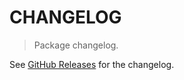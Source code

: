 # CHANGELOG

> Package changelog.

See [GitHub Releases](https://github.com/stdlib-js/stats-base-dvariancetk/releases) for the changelog.